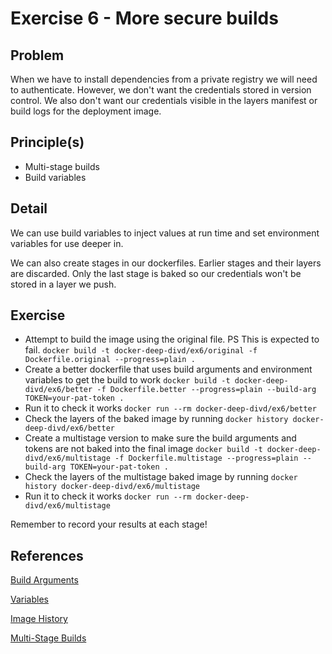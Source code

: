 # Exercise 6 - More secure builds

## Problem
When we have to install dependencies from a private registry we will need to authenticate. 
However, we don't want the credentials stored in version control. 
We also don't want our credentials visible in the layers manifest or build logs for the deployment image.

## Principle(s)
- Multi-stage builds
- Build variables

## Detail
We can use build variables to inject values at run time and set environment variables for use deeper in.

We can also create stages in our dockerfiles. Earlier stages and their layers are discarded. Only the last stage is baked so our credentials won't be stored in a layer we push.

## Exercise

- Attempt to build the image using the original file. PS This is expected to fail. `docker build -t docker-deep-divd/ex6/original -f Dockerfile.original --progress=plain .`
- Create a better dockerfile that uses build arguments and environment variables to get the build to work `docker build -t docker-deep-divd/ex6/better -f Dockerfile.better --progress=plain --build-arg TOKEN=your-pat-token .`
- Run it to check it works `docker run --rm docker-deep-divd/ex6/better`
- Check the layers of the baked image by running `docker history docker-deep-divd/ex6/better`
- Create a multistage version to make sure the build arguments and tokens are not baked into the final image `docker build -t docker-deep-divd/ex6/multistage -f Dockerfile.multistage --progress=plain --build-arg TOKEN=your-pat-token .`
- Check the layers of the multistage baked image by running `docker history docker-deep-divd/ex6/multistage`
- Run it to check it works `docker run --rm docker-deep-divd/ex6/multistage`
  
Remember to record your results at each stage!

## References
[Build Arguments](https://docs.docker.com/build/guide/build-args/)

[Variables](https://docs.docker.com/build/building/variables/)

[Image History](https://docs.docker.com/reference/cli/docker/image/history/)

[Multi-Stage Builds](https://docs.docker.com/build/building/multi-stage/)

